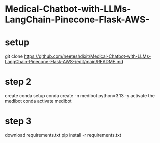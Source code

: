 # Medical-Chatbot-with-LLMs-LangChain-Pinecone-Flask-AWS-
# setup 
git clone https://github.com/neeteshdixit/Medical-Chatbot-with-LLMs-LangChain-Pinecone-Flask-AWS-/edit/main/README.md

# step 2 
create conda setup  conda create -n medibot python=3.13 -y
activate the medibot 
conda activate medibot 
# step 3 
download requirements.txt
pip install -r requirements.txt
